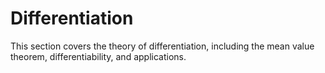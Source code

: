 # Differentiation

This section covers the theory of differentiation, including the mean value theorem, differentiability, and applications.